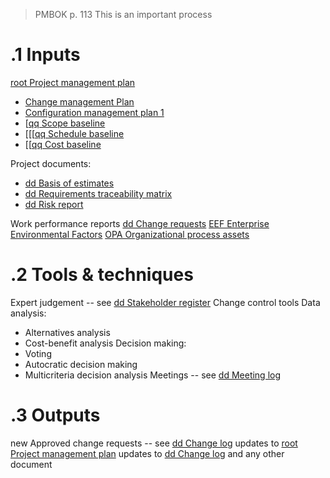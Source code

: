 >PMBOK p. 113
> This is an important process
# .1 Inputs
[root Project management plan](../Project%20Management%20Plans/root%20Project%20management%20plan.md)
* [Change management Plan](../Project%20Management%20Plans/Additional%20components/Change%20management%20Plan.md)
* [Configuration management plan 1](../0meta_lost_and_found/Procurement%20documentation.md)
* [[qq Scope baseline](../0meta_lost_and_found/Procurement%20documentation.md)
* [[[[qq Schedule baseline](../0meta_lost_and_found/Procurement%20documentation.md)
* [[[qq Cost baseline](../0meta_lost_and_found/Procurement%20documentation.md)

Project documents:
* [dd Basis of estimates](../Project%20Documents/dd%20Basis%20of%20estimates.md)
* [dd Requirements traceability matrix](../Project%20Documents/dd%20Requirements%20traceability%20matrix.md)
* [dd Risk report](../Project%20Documents/dd%20Risk%20report.md)

Work performance reports
[dd Change requests](../Project%20Documents/dd%20Change%20requests.md)
[EEF Enterprise Environmental Factors](../EEF%20Enterprise%20Environmental%20Factors.md)
[OPA Organizational process assets](../OPA%20Organizational%20process%20assets.md)


# .2 Tools & techniques
Expert judgement -- see [dd Stakeholder register](../Project%20Documents/dd%20Stakeholder%20register.md)
Change control tools
Data analysis:
* Alternatives analysis
* Cost-benefit analysis
Decision making:
* Voting
* Autocratic decision making
* Multicriteria decision analysis
Meetings -- see [dd Meeting log](../Project%20Documents/dd%20Meeting%20log.md)

# .3 Outputs
new Approved change requests -- see [dd Change log](../Project%20Documents/dd%20Change%20log.md)
updates to [root Project management plan](../Project%20Management%20Plans/root%20Project%20management%20plan.md)
updates to [dd Change log](../Project%20Documents/dd%20Change%20log.md) and any other document
